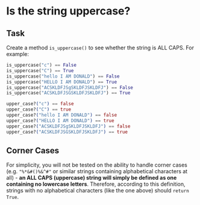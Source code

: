 # Is the string uppercase?

## Task

Create a method `is_uppercase()` to see whether the string is ALL CAPS.  For example:

```python
is_uppercase("c") == False
is_uppercase("C") == True
is_uppercase("hello I AM DONALD") == False
is_uppercase("HELLO I AM DONALD") == True
is_uppercase("ACSKLDFJSgSKLDFJSKLDFJ") == False
is_uppercase("ACSKLDFJSGSKLDFJSKLDFJ") == True
```
```elixir
upper_case?("c") == false
upper_case?("C") == true
upper_case?("hello I AM DONALD") == false
upper_case?("HELLO I AM DONALD") == true
upper_case?("ACSKLDFJSgSKLDFJSKLDFJ") == false
upper_case?("ACSKLDFJSGSKLDFJSKLDFJ") == true
```

## Corner Cases

For simplicity, you will not be tested on the ability to handle corner cases (e.g. ```"%*&#()%&^#"``` or similar strings containing alphabetical characters at all) - **an ALL CAPS (uppercase) string will simply be defined as one containing no lowercase letters**.  Therefore, according to this definition, strings with no alphabetical characters (like the one above) should ```return True```.